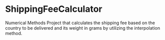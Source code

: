 # ShippingFeeCalculator
Numerical Methods Project that calculates the shipping fee based on the country to be delivered and its weight in grams by utilizing the interpolation method.
